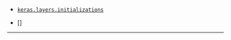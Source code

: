 - [`keras.layers.initializations`][1]

- []






---
[1]: http://keras-cn.readthedocs.io/en/latest/other/initializations/
[2]: http://keras-cn.readthedocs.io/en/latest/other/activations/

